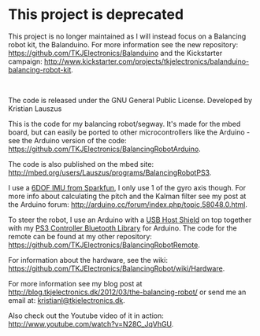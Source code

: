 # This project is deprecated

This project is no longer maintained as I will instead focus on a Balancing robot kit, the Balanduino. For more information see the new repository: <https://github.com/TKJElectronics/Balanduino> and the Kickstarter campaign: <http://www.kickstarter.com/projects/tkjelectronics/balanduino-balancing-robot-kit>.

<br>

The code is released under the GNU General Public License.
Developed by Kristian Lauszus

This is the code for my balancing robot/segway. It's made for the mbed board, but can easily be ported to other microcontrollers like the Arduino - see the Arduino version of the code: <https://github.com/TKJElectronics/BalancingRobotArduino>.

The code is also published on the mbed site: <http://mbed.org/users/Lauszus/programs/BalancingRobotPS3>.

I use a [6DOF IMU from Sparkfun](http://www.sparkfun.com/products/10010), I only use 1 of the gyro axis though.
For more info about calculating the pitch and the Kalman filter see my post at the Arduino forum: <http://arduino.cc/forum/index.php/topic,58048.0.html>.

To steer the robot, I use an Arduino with a [USB Host Shield](http://www.circuitsathome.com/products-page/arduino-shields/usb-host-shield-2-0-for-arduino/) on top together with my [PS3 Controller Bluetooth Library](https://github.com/felis/USB_Host_Shield_2.0/blob/master/PS3BT.cpp) for Arduino. The code for the remote can be found at my other repository: <https://github.com/TKJElectronics/BalancingRobotRemote>.

For information about the hardware, see the wiki: <https://github.com/TKJElectronics/BalancingRobot/wiki/Hardware>.

For more information see my blog post at <http://blog.tkjelectronics.dk/2012/03/the-balancing-robot/> or send me an email at: <kristianl@tkjelectronics.dk>.

Also check out the Youtube video of it in action: <http://www.youtube.com/watch?v=N28C_JqVhGU>.